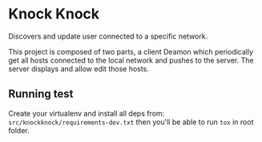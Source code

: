 # Knock Knock

Discovers and update user connected to a specific network.

This project is composed of two parts, a client Deamon which periodically get all
hosts connected to the local network and pushes to the server. The server displays
and allow edit those hosts.


## Running test

Create your virtualenv and install all deps from: `src/knockknock/requirements-dev.txt`
then you'll be able to run `tox` in root folder.
